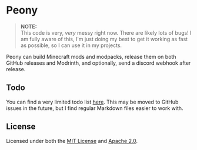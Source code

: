 # Peony

> **NOTE:**  
> This code is very, _very_ messy right now. There are likely lots of bugs! I am fully aware of this,
> I'm just doing my best to get it working as fast as possible, so I can use it in my projects.

Peony can build Minecraft mods and modpacks, release them on both GitHub releases and Modrinth,
and optionally, send a discord webhook after release.

## Todo
You can find a very limited todo list [here](/TODO.md).
This may be moved to GitHub issues in the future, but I find regular Markdown files easier to work with.

## License

Licensed under both the [MIT License](/LICENSE-MIT) and [Apache 2.0](LICENSE-APACHE).
